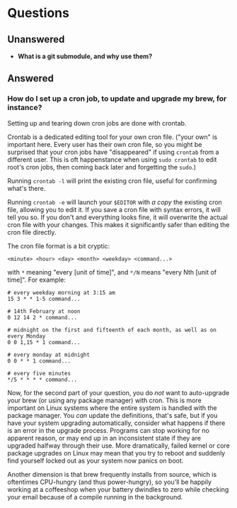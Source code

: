 # Questions

## Unanswered

- **What is a git submodule, and why use them?**

## Answered

### How do I set up a cron job, to update and upgrade my brew, for instance?

Setting up and tearing down cron jobs are done with crontab.

Crontab is a dedicated editing tool for your own cron file. ("your own" is important here. Every user has their own cron file, so you might be surprised that your cron jobs have "disappeared" if using `crontab` from a different user. This is oft happenstance when using `sudo crontab` to edit root's cron jobs, then coming back later and forgetting the `sudo`.)

Running `crontab -l` will print the existing cron file, useful for confirming what's there.

Running `crontab -e` will launch your `$EDITOR` with _a copy_ the existing cron file, allowing you to edit it. If you save a cron file with syntax errors, it will tell you so. If you don't and everything looks fine, it will overwrite the actual cron file with your changes. This makes it significantly safer than editing the cron file directly.

The cron file format is a bit cryptic:

```
<minute> <hour> <day> <month> <weekday> <command...>
```

with `*` meaning "every [unit of time]", and `*/N` means "every Nth [unit of time]". For example:

```cron
# every weekday morning at 3:15 am
15 3 * * 1-5 command...

# 14th February at noon
0 12 14 2 * command...

# midnight on the first and fifteenth of each month, as well as on every Monday
0 0 1,15 * 1 command...

# every monday at midnight
0 0 * * 1 command...

# every five minutes
*/5 * * * * command...
```

Now, for the second part of your question, you do _not_ want to auto-upgrade your brew (or using any package manager) with cron. This is more important on Linux systems where the entire system is handled with the package manager. You _can_ update the definitions, that's safe, but if you have your system upgrading automatically, consider what happens if there is an error in the upgrade process. Programs can stop working for no apparent reason, or may end up in an inconsistent state if they are upgraded halfway through their use. More dramatically, failed kernel or core package upgrades on Linux may mean that you try to reboot and suddenly find yourself locked out as your system now panics on boot.

Another dimension is that brew frequently installs from source, which is oftentimes CPU-hungry (and thus power-hungry), so you'll be happily working at a coffeeshop when your battery dwindles to zero while checking your email because of a compile running in the background.
